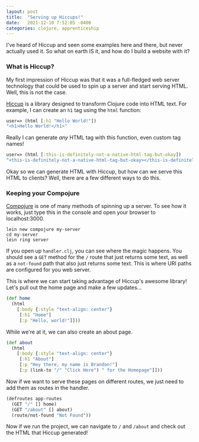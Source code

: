 ```yaml
---
layout: post
title:  "Serving up Hiccups!"
date:   2021-12-10 7:52:05 -0400
categories: clojure, apprenticeship
---
```


I've heard of Hiccup and seen some examples here and there, but never
actually used it. So what on earth IS it, and how do I build a website 
with it?

### What is Hiccup?

My first impression of Hiccup was that it was a full-fledged web server
technology that could be used to spin up a server and start serving HTML.
Well, this is not the case.

[Hiccup][hiccup] is a library designed to transform Clojure code into HTML
text. For example, I can create an `h1` tag using the `html` function:

````clojure
user=> (html [:h1 "Hello World!"])
"<h1>Hello World!</h1>"
````

Really I can generate _any_ HTML tag with this function, even custom tag
names!

````clojure
user=> (html [:this-is-definitely-not-a-native-html-tag-but-okay])
"<this-is-definitely-not-a-native-html-tag-but-okay></this-is-definitely-not-a-native-html-tag-but-okay>"
````

Okay so we can generate HTML with Hiccup, but how can we serve this HTML
to clients? Well, there are a few different ways to do this. 

### Keeping your Compojure

[Compojure][compojure] is one of many methods of spinning up a server.
To see how it works, just type this in the console and open your browser 
to localhost:3000.

````
lein new compojure my-server
cd my-server
lein ring server
````

If you open up `handler.clj`, you can see where the magic happens. 
You should see a `GET` method for the `/` route that just returns some 
text, as well as a `not-found` path that also just returns some text.
This is where URI paths are configured for you web server.

This is where we can start taking advantage of Hiccup's awesome library!
Let's pull out the home page and make a few updates...

````clojure
(def home
  (html 
    [:body {:style "text-align: center"}
     [:h1 "Home"]
     [:p "Hello, world!"]]))
````

While we're at it, we can also create an about page.

````clojure
(def about
  (html
    [:body {:style "text-align: center"}
     [:h1 "About"]
     [:p "Hey there, my name is Brandon!"]
     [:p (link-to "/" "Click Here") " for the Homepage"]]))
````

Now if we want to serve these pages on different routes, we
just need to add them as routes in the handler.

````clojure
(defroutes app-routes
  (GET "/" [] home)
  (GET "/about" [] about)
  (route/not-found "Not Found"))
````

Now if we run the project, we can navigate to `/` and `/about`
and check out the HTML that Hiccup generated!

[http-kit]: https://github.com/http-kit/http-kit
[compojure]: https://github.com/weavejester/compojure
[hiccup]: https://github.com/weavejester/hiccup